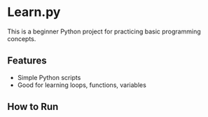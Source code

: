 # Learn.py

This is a beginner Python project for practicing basic programming concepts.

## Features
- Simple Python scripts
- Good for learning loops, functions, variables

## How to Run

